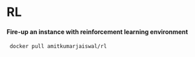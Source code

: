 # RL

#### Fire-up an instance with reinforcement learning environment 
     docker pull amitkumarjaiswal/rl
